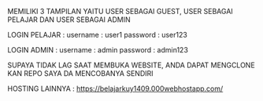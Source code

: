 MEMILIKI 3 TAMPILAN YAITU USER SEBAGAI GUEST, USER SEBAGAI PELAJAR DAN USER SEBAGAI ADMIN

LOGIN PELAJAR : 
username : user1
password : user123

LOGIN ADMIN : 
username : admin
password : admin123

SUPAYA TIDAK LAG SAAT MEMBUKA WEBSITE, ANDA DAPAT MENGCLONE KAN REPO SAYA DA MENCOBANYA SENDIRI

HOSTING LAINNYA :
https://belajarkuy1409.000webhostapp.com/
